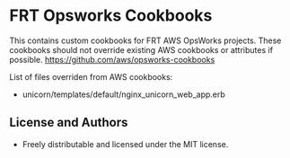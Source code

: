 FRT Opsworks Cookbooks
======================

This contains custom cookbooks for FRT AWS OpsWorks projects.  These cookbooks should not override existing AWS cookbooks or attributes if possible.
https://github.com/aws/opsworks-cookbooks

List of files overriden from AWS cookbooks:

- unicorn/templates/default/nginx_unicorn_web_app.erb


License and Authors
-------------------
* Freely distributable and licensed under the MIT license.
